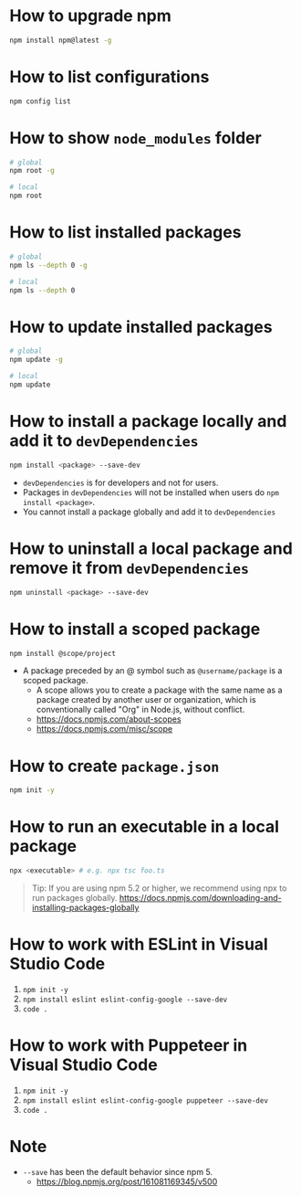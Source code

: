 # How to upgrade npm
```bash
npm install npm@latest -g
```

# How to list configurations
```bash
npm config list
```

# How to show `node_modules` folder
```bash
# global
npm root -g

# local
npm root
```

# How to list installed packages
```bash
# global
npm ls --depth 0 -g

# local
npm ls --depth 0
```

# How to update installed packages
```bash
# global
npm update -g

# local
npm update
```

# How to install a package locally and add it to `devDependencies`
```bash
npm install <package> --save-dev 
```
* `devDependencies` is for developers and not for users.
* Packages in `devDependencies` will not be installed when users do `npm install <package>`.
* You cannot install a package globally and add it to `devDependencies`

# How to uninstall a local package and remove it from `devDependencies`
```bash
npm uninstall <package> --save-dev
```

# How to install a scoped package
```bash
npm install @scope/project
```
* A package preceded by an @ symbol such as `@username/package` is a scoped package.
  * A scope allows you to create a package with the same name as a package created by another user or organization, which is conventionally called "Org" in Node.js, without conflict.
  * https://docs.npmjs.com/about-scopes
  * https://docs.npmjs.com/misc/scope

# How to create `package.json`
```bash
npm init -y
```

# How to run an executable in a local package
```bash
npx <executable> # e.g. npx tsc foo.ts
```

> Tip: If you are using npm 5.2 or higher, we recommend using npx to run packages globally.
https://docs.npmjs.com/downloading-and-installing-packages-globally

# How to work with ESLint in Visual Studio Code
1. `npm init -y`
2. `npm install eslint eslint-config-google --save-dev`
3. `code .`

# How to work with Puppeteer in Visual Studio Code
1. `npm init -y`
2. `npm install eslint eslint-config-google puppeteer --save-dev`
3. `code .`

# Note
* `--save` has been the default behavior since npm 5.
  * https://blog.npmjs.org/post/161081169345/v500
